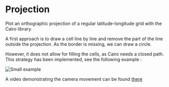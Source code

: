 Projection
==========

Plot an orthographic projection of a regular latitude-longitude grid with the
Cairo library.

A first approach is to draw a cell line by line and remove the part of the line
outside the projection.
As the border is missing, we can draw a circle.

However, it does not allow for filling the cells, as Cairo needs a closed path.
This strategy has been implemented, see the following example :

![Small example](https://github.com/alexDarcy/projection/raw/master/fill.png)


A video demonstrating the camera movement can be found 
[there](http://youtu.be/5jUbVnv5__0)
